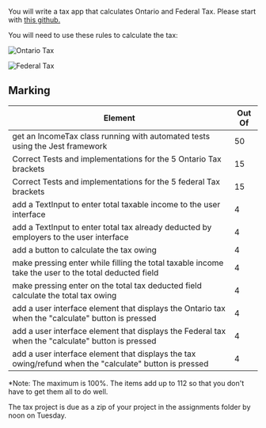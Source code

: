You will write a tax app that calculates Ontario and Federal Tax. Please start with <a href="https://github.com/rhildred/PROG8110FinalStartingPlace" target="_blank">this github.</a>

You will need to use these rules to calculate the tax:

![Ontario Tax](https://rhildred.github.io/PROG8110Summer2018/July20FinalPractice/READMEImages/OntarioTaxReturn.png "Ontario Tax")

![Federal Tax](https://rhildred.github.io/PROG8110Summer2018/July20FinalPractice/READMEImages/Schedule1.png "Federal Tax")

Marking
-----

|Element|Out Of|
|---|---|
|get an IncomeTax class running with automated tests using the Jest framework| 50|
|Correct Tests and implementations for the 5 Ontario Tax brackets| 15 |
|Correct Tests and implementations for the 5 federal Tax brackets| 15 |
|add a TextInput to enter total taxable income to the user interface|4|
|add a TextInput to enter total tax already deducted by employers to the user interface|4|
|add a button to calculate the tax owing|4|
|make pressing enter while filling the total taxable income take the user to the total deducted field|4|
|make pressing enter on the total tax deducted field calculate the total tax owing|4|
|add a user interface element that displays the Ontario tax when the "calculate" button is pressed|4|
|add a user interface element that displays the Federal tax when the "calculate" button is pressed|4|
|add a user interface element that displays the tax owing/refund when the "calculate" button is pressed|4|

*Note: The maximum is 100%. The items add up to 112 so that you don't have to get them all to do well.

The tax project is due as a zip of your project in the assignments folder by noon on Tuesday.
